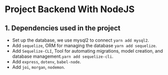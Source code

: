 # Project Backend With NodeJS 

## 1. Dependencies used in the project

- Set up the database, we use mysql2 to connect `yarn add mysql2`.
- Add `sequelize`, ORM for managing the database `yarn add sequelize`.
- Add `Sequelize-CLI`, Tool for automating migrations, model creation, and database management.`yarn add sequelize-cli`.
- Add `express`, `dotenv`, `babel-node`.
- Add `joi`, `morgan`, `nodemon`.
